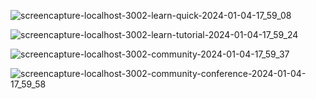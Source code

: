 

![screencapture-localhost-3002-learn-quick-2024-01-04-17_59_08](https://github.com/KomalR2003/React-clone/assets/138985585/9a7f05bf-d330-4fdb-94d8-bcc615965711)

![screencapture-localhost-3002-learn-tutorial-2024-01-04-17_59_24](https://github.com/KomalR2003/React-clone/assets/138985585/f34aca0b-8f58-493f-bc32-e90aa898c596)

![screencapture-localhost-3002-community-2024-01-04-17_59_37](https://github.com/KomalR2003/React-clone/assets/138985585/25cefad8-6791-4b8d-b260-52fdf5ddc99b)

![screencapture-localhost-3002-community-conference-2024-01-04-17_59_58](https://github.com/KomalR2003/React-clone/assets/138985585/012d490c-e34c-46d2-8709-9e0288817118)



